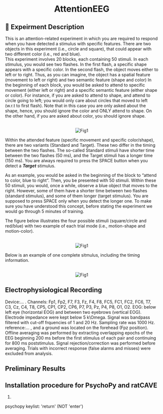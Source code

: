 <h1 align="center"> AttentionEEG </h1>

## :page_with_curl: Expeirment Description 

This is an attention-related experiment in which you are required to respond when you have detected a stimulus with 
specific features. There are two objects in this experiment (i.e., circle and square), that could appear with two different 
color (i.e., red and blue). <br/>
This experiment involves 20 blocks, each containing 50 stimuli. In each stimulus, you would see two flashes. In the first 
flash, a specific shape appears with a specific color. In the second flash, the object moves either to left or to right. 
Thus, as you can imagine, the object has a spatial feature (movement to left or right) and two semantic feature (shape and color)
In the beginning of each block, you would be asked to attend to specific movement (either left or right) and a specific semantic 
feature (either shape or color). For instance, if you are asked to attend to shape, and attend to circle going to left; you would 
only care about circles that moved to left (w.r.t to first flash). Note that in this case you are only asked about the shape, hence, 
you should ignore the color and ONLY attend to shape. On the other hand, if you are asked about color, you should ignore shape.

<p align="center">
	<br>
	<img src="https://github.com/mohammadbashiri93/AttentionEEG/blob/master/Fig/stim1.png" alt="Fig1">
</p>

Within the attended feature (specific movement and specific color/shape), there are two variants (Standard and Target). 
These two differ in the timing between the two flashes. The so-called Standard stimuli have shorter time between the two
flashes (50 ms), and the Target stimuli has a longer time (150 ms). You are always required to press the SPACE button when 
you detect a ***Target*** stimulus.

As an example, you would be asked in the beginning of the block to “attend to color, blue to right”. Then, you be presented 
with 50 stimuli. Within these 50 stimuli, you would, once a while, observe a blue object that moves to the right.  However, 
some of them have a shorter time between two flashes (standard stimulus), and some of them longer (target stimulus). You are 
supposed to press SPACE only when you detect the longer one. To make sure you have understood this concept, before stating the 
experiment we would go through 5 minutes of training.

The figure below illustrates the four possible stimuli (square/circle and red/blue) with two example of each trial mode (i.e.,
motion-shape and motion-color).

<p align="center">
	<br>
	<img src="https://github.com/mohammadbashiri93/AttentionEEG/blob/master/Fig/stim_all.png" alt="Fig1">
</p>

Below is an example of one complete sitmulus, including the timing information.

<p align="center">
	<br>
	<img src="https://github.com/mohammadbashiri93/AttentionEEG/blob/master/Fig/stim2.png" alt="Fig1">
</p>


## Electrophysiological Recording

Device:... .
Channels: Fp1, Fp2, F7, F3, Fz, F4, F8, FC5, FC1, FC2, FC6, T7, C3, Cz, C4, T8, CP5, CP1, CP2, CP6, P7, P3, Pz, P4, P8, O1, O2.
EOG: below left eye (horizontal EOG) and between two eyebrows (vertical EOG).
Electrode impedance were kept below 5 k\Omega.
Signal was bandpass filtered with cut-off frquencies of 1 and 20 Hz.
Sampling rate was 1000 Hz.
reference:... , and a ground was located on the forehead (Fpz position).
Offline averaging was performed by extracting overlapping epochs of the EEG beginning 200 ms before the first stimulus of each pair
and continuing for 800 ms poststimulus.
Signal rejection/correction was performed before averaging.
Trials with incorrect response (false alarms and misses) were excluded from analysis.



## Preliminary Results




## Installation procedure for PsychoPy and ratCAVE

1. 


psychopy keylist:
'return' (NOT 'enter')